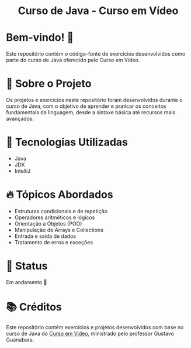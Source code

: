 <div align="center">
  <h1>Curso de Java - Curso em Vídeo</h1>
</div>

# Bem-vindo! 👋 <a name="id01"></a>
Este repositório contém o código-fonte de exercícios desenvolvidos como parte do curso de Java oferecido pelo Curso em Vídeo.

# 📝 Sobre o Projeto
Os projetos e exercícios neste repositório foram desenvolvidos durante o curso de Java, com o objetivo de aprender e praticar os conceitos fundamentais da linguagem, desde a sintaxe básica até recursos mais avançados.

# 🚀 Tecnologias Utilizadas
<ul>
  <li>Java</li>
  <li>JDK</li>
  <li>IntelliJ</li>
</ul>

# 🔥 Tópicos Abordados
- Estruturas condicionais e de repetição
- Operadores aritméticos e lógicos
- Orientação a Objetos (POO)
- Manipulação de Arrays e Collections
- Entrada e saída de dados
- Tratamento de erros e exceções

# 🚧 Status
Em andamento 🚀

# 📚 Créditos
Este repositório contém exercícios e projetos desenvolvidos com base no curso de Java do [Curso em Vídeo](https://www.cursoemvideo.com/curso/java-basico/), ministrado pelo professor Gustavo Guanabara.
